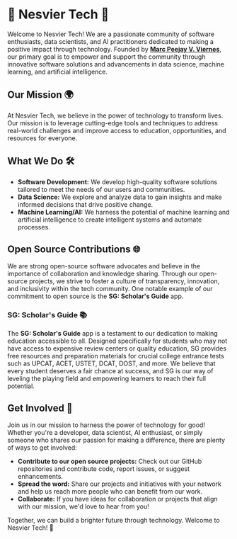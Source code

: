 # 🚀 Nesvier Tech 🌟

Welcome to Nesvier Tech! We are a passionate community of software enthusiasts, data scientists, and AI practitioners dedicated to making a positive impact through technology. Founded by [**Marc Peejay V. Viernes**](https://www.linkedin.com/in/marc-viernes/), our primary goal is to empower and support the community through innovative software solutions and advancements in data science, machine learning, and artificial intelligence.

## Our Mission 🌍
At Nesvier Tech, we believe in the power of technology to transform lives. Our mission is to leverage cutting-edge tools and techniques to address real-world challenges and improve access to education, opportunities, and resources for everyone.

## What We Do 🛠️
- **Software Development:** We develop high-quality software solutions tailored to meet the needs of our users and communities.
- **Data Science:** We explore and analyze data to gain insights and make informed decisions that drive positive change.
- **Machine Learning/AI:** We harness the potential of machine learning and artificial intelligence to create intelligent systems and automate processes.

## Open Source Contributions 🌐
We are strong open-source software advocates and believe in the importance of collaboration and knowledge sharing. Through our open-source projects, we strive to foster a culture of transparency, innovation, and inclusivity within the tech community. One notable example of our commitment to open source is the **SG: Scholar's Guide** app.

### SG: Scholar's Guide 📚
The **SG: Scholar's Guide** app is a testament to our dedication to making education accessible to all. Designed specifically for students who may not have access to expensive review centers or quality education, SG provides free resources and preparation materials for crucial college entrance tests such as UPCAT, ACET, USTET, DCAT, DOST, and more. We believe that every student deserves a fair chance at success, and SG is our way of leveling the playing field and empowering learners to reach their full potential.

## Get Involved 💬
Join us in our mission to harness the power of technology for good! Whether you're a developer, data scientist, AI enthusiast, or simply someone who shares our passion for making a difference, there are plenty of ways to get involved:

- **Contribute to our open source projects:** Check out our GitHub repositories and contribute code, report issues, or suggest enhancements.
- **Spread the word:** Share our projects and initiatives with your network and help us reach more people who can benefit from our work.
- **Collaborate:** If you have ideas for collaboration or projects that align with our mission, we'd love to hear from you!

Together, we can build a brighter future through technology. Welcome to Nesvier Tech! 🌟

